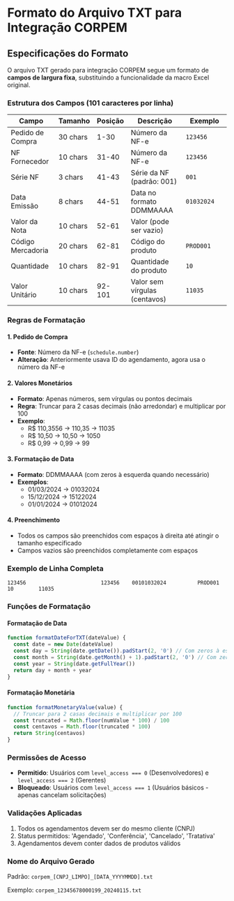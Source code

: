 # Formato do Arquivo TXT para Integração CORPEM

## Especificações do Formato

O arquivo TXT gerado para integração CORPEM segue um formato de **campos de largura fixa**, substituindo a funcionalidade da macro Excel original.

### Estrutura dos Campos (101 caracteres por linha)

| Campo | Tamanho | Posição | Descrição | Exemplo |
|-------|---------|---------|-----------|---------|
| Pedido de Compra | 30 chars | 1-30 | Número da NF-e | `123456                        ` |
| NF Fornecedor | 10 chars | 31-40 | Número da NF-e | `123456    ` |
| Série NF | 3 chars | 41-43 | Série da NF (padrão: 001) | `001` |
| Data Emissão | 8 chars | 44-51 | Data no formato DDMMAAAA | `01032024` |
| Valor da Nota | 10 chars | 52-61 | Valor (pode ser vazio) | `          ` |
| Código Mercadoria | 20 chars | 62-81 | Código do produto | `PROD001             ` |
| Quantidade | 10 chars | 82-91 | Quantidade do produto | `10        ` |
| Valor Unitário | 10 chars | 92-101 | Valor sem vírgulas (centavos) | `11035     ` |

### Regras de Formatação

#### 1. Pedido de Compra
- **Fonte**: Número da NF-e (`schedule.number`)
- **Alteração**: Anteriormente usava ID do agendamento, agora usa o número da NF-e

#### 2. Valores Monetários
- **Formato**: Apenas números, sem vírgulas ou pontos decimais
- **Regra**: Truncar para 2 casas decimais (não arredondar) e multiplicar por 100
- **Exemplo**: 
  - R$ 110,3556 → 110,35 → 11035
  - R$ 10,50 → 10,50 → 1050
  - R$ 0,99 → 0,99 → 99

#### 3. Formatação de Data
- **Formato**: DDMMAAAA (com zeros à esquerda quando necessário)
- **Exemplos**:
  - 01/03/2024 → 01032024
  - 15/12/2024 → 15122024  
  - 01/01/2024 → 01012024

#### 4. Preenchimento
- Todos os campos são preenchidos com espaços à direita até atingir o tamanho especificado
- Campos vazios são preenchidos completamente com espaços

### Exemplo de Linha Completa
```
123456                        123456    00101032024          PROD001             10        11035     
```

### Funções de Formatação

#### Formatação de Data
```javascript
function formatDateForTXT(dateValue) {
  const date = new Date(dateValue)
  const day = String(date.getDate()).padStart(2, '0') // Com zeros à esquerda
  const month = String(date.getMonth() + 1).padStart(2, '0') // Com zeros à esquerda
  const year = String(date.getFullYear())
  return day + month + year
}
```

#### Formatação Monetária
```javascript
function formatMonetaryValue(value) {
  // Truncar para 2 casas decimais e multiplicar por 100
  const truncated = Math.floor(numValue * 100) / 100
  const centavos = Math.floor(truncated * 100)
  return String(centavos)
}
```

### Permissões de Acesso

- **Permitido**: Usuários com `level_access === 0` (Desenvolvedores) e `level_access === 2` (Gerentes)
- **Bloqueado**: Usuários com `level_access === 1` (Usuários básicos - apenas cancelam solicitações)

### Validações Aplicadas

1. Todos os agendamentos devem ser do mesmo cliente (CNPJ)
2. Status permitidos: 'Agendado', 'Conferência', 'Cancelado', 'Tratativa'
3. Agendamentos devem conter dados de produtos válidos

### Nome do Arquivo Gerado

Padrão: `corpem_[CNPJ_LIMPO]_[DATA_YYYYMMDD].txt`

Exemplo: `corpem_12345678000199_20240115.txt`